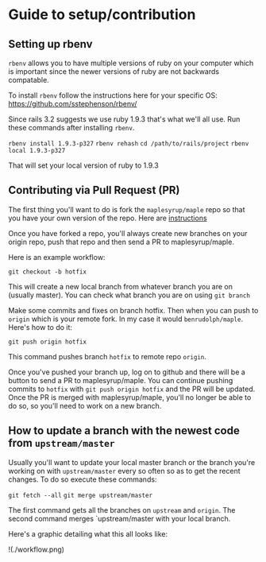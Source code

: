 Guide to setup/contribution
===========================

Setting up rbenv
----------------

`rbenv` allows you to have multiple versions of ruby on your computer which is important since the newer
versions of ruby are not backwards compatable.

To install `rbenv` follow the instructions here for your specific OS: https://github.com/sstephenson/rbenv/

Since rails 3.2 suggests we use ruby 1.9.3 that's what we'll all use. Run these commands after installing
`rbenv`.

`rbenv install 1.9.3-p327`
`rbenv rehash`
`cd /path/to/rails/project`
`rbenv local 1.9.3-p327`

That will set your local version of ruby to 1.9.3

Contributing via Pull Request (PR)
----------------------------------

The first thing you'll want to do is fork the `maplesyrup/maple` repo so that you have your own version of the
repo. Here are [instructions](https://help.github.com/articles/fork-a-repo)

Once you have forked a repo, you'll always create new branches on your origin repo, push that repo and then
send a PR to maplesyrup/maple.

Here is an example workflow:

`git checkout -b hotfix`

This will create a new local branch from whatever branch you are on (usually master). You can check what
branch you are on using `git branch`

Make some commits and fixes on branch hotfix. Then when you can push to `origin` which is your remote fork. In
my case it would `benrudolph/maple`. Here's how to do it:

`git push origin hotfix`

This command pushes branch `hotfix` to remote repo `origin`.

Once you've pushed your branch up, log on to github and there will be a button to send a PR to
maplesyrup/maple. You can continue pushing commits to `hotfix` with `git push origin hotfix` and the PR will
be updated. Once the PR is merged with maplesyrup/maple, you'll no longer be able to do so, so you'll need to
work on a new branch.

How to update a branch with the newest code from `upstream/master`
---

Usually you'll want to update your local master branch or the branch you're working on with `upstream/master`
every so often so as to get the recent changes. To do so execute these commands:

`git fetch --all`
`git merge upstream/master`

The first command gets all the branches on `upstream` and `origin`. The second command merges `upstream/master
with your local branch.

Here's a graphic detailing what this all looks like:

!(./workflow.png)

